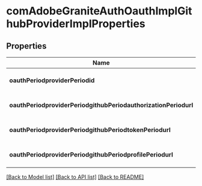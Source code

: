 # comAdobeGraniteAuthOauthImplGithubProviderImplProperties

## Properties
Name | Type | Description | Notes
------------ | ------------- | ------------- | -------------
**oauthPeriodproviderPeriodid** | [**ConfigNodePropertyString**](ConfigNodePropertyString.md) |  | [optional] [default to null]
**oauthPeriodproviderPeriodgithubPeriodauthorizationPeriodurl** | [**ConfigNodePropertyString**](ConfigNodePropertyString.md) |  | [optional] [default to null]
**oauthPeriodproviderPeriodgithubPeriodtokenPeriodurl** | [**ConfigNodePropertyString**](ConfigNodePropertyString.md) |  | [optional] [default to null]
**oauthPeriodproviderPeriodgithubPeriodprofilePeriodurl** | [**ConfigNodePropertyString**](ConfigNodePropertyString.md) |  | [optional] [default to null]

[[Back to Model list]](../README.md#documentation-for-models) [[Back to API list]](../README.md#documentation-for-api-endpoints) [[Back to README]](../README.md)


